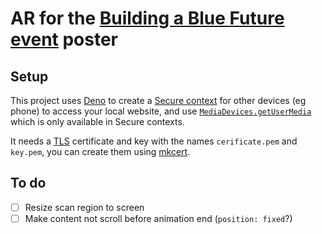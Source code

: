# AR for the [Building a Blue Future event](https://www.facebook.com/events/5561409547261645) poster

## Setup

This project uses [Deno](//deno.land) to create a [Secure context](//developer.mozilla.org/en-US/docs/Web/Security/Secure_Contexts) for other devices (eg phone) to access your local website, and use [`MediaDevices.getUserMedia`](//developer.mozilla.org/en-US/docs/Web/API/MediaDevices/getUserMedia) which is only available in Secure contexts.

It needs a [TLS](https://en.wikipedia.org/wiki/Transport_Layer_Security) certificate and key with the names `cerificate.pem` and `key.pem`, you can create them using [mkcert](//github.com/FiloSottile/mkcert).

## To do

-   [ ] Resize scan region to screen
-   [ ] Make content not scroll before animation end (`position: fixed`?)

